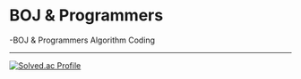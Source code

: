 # BOJ & Programmers

-BOJ & Programmers Algorithm Coding

---

[![Solved.ac Profile](http://mazassumnida.wtf/api/v2/generate_badge?boj=ttette159)](https://solved.ac/ttette159/)
